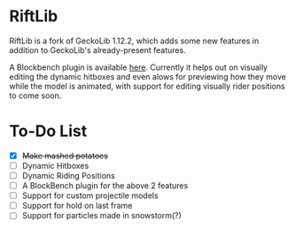 # RiftLib
RiftLib is a fork of GeckoLib 1.12.2, which adds some new features in addition to GeckoLib's already-present features.

A Blockbench plugin is available [here](https://github.com/Rift-Modding-Group/RiftLibrary-Blockbench-Extension). Currently it helps out on visually editing the dynamic hitboxes and even alows for previewing how they move while the model is animated, with support for editing visually rider positions to come soon.

# To-Do List
- [x] ~~Make mashed potatoes~~
- [ ] Dynamic Hitboxes
- [ ] Dynamic Riding Positions
- [ ] A BlockBench plugin for the above 2 features
- [ ] Support for custom projectile models
- [ ] Support for hold on last frame
- [ ] Support for particles made in snowstorm(?)
